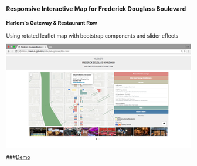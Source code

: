 ### Responsive Interactive Map for Frederick Douglass Boulevard
#### Harlem's Gateway & Restaurant Row

Using rotated leaflet map with bootstrap components and slider effects

<kbd><a href="https://livenlulu.github.io/fdbs/debug/rotate/fdbs.html"><img src="debug/rotate/data/fdba.png" style="max-width:100%;"/></a></kbd><br>

###[Demo](https://livenlulu.github.io/fdbs/debug/rotate/fdbs.html)